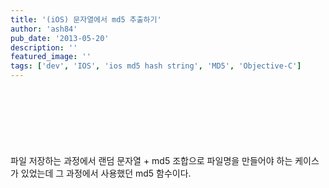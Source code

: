 ```yaml
---
title: '(iOS) 문자열에서 md5 추출하기'
author: 'ash84'
pub_date: '2013-05-20'
description: ''
featured_image: ''
tags: ['dev', 'IOS', 'ios md5 hash string', 'MD5', 'Objective-C']
---
```



<script async src="//pagead2.googlesyndication.com/pagead/js/adsbygoogle.js"></script>
<!-- 페이지내_긴_배너 -->
<ins class="adsbygoogle"
     style="display:inline-block;width:728px;height:90px"
     data-ad-client="ca-pub-8699046198561974"
     data-ad-slot="5480877276"></ins>
<script>
(adsbygoogle = window.adsbygoogle || []).push({});
</script>

파일 저장하는 과정에서 랜덤 문자열 + md5 조합으로 파일명을 만들어야 하는 케이스가 있었는데 그 과정에서 사용했던 md5 함수이다.  

<script src="https://gist.github.com/AhnSeongHyun/5609583.js"></script>




